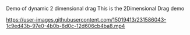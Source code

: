 Demo of dynamic 2 dimensional drag
This is the 2Dimensional Drag demo
 

https://user-images.githubusercontent.com/15019413/231586043-1c9ed43b-97e0-4b0b-8d0c-12d606cb4ba8.mp4

